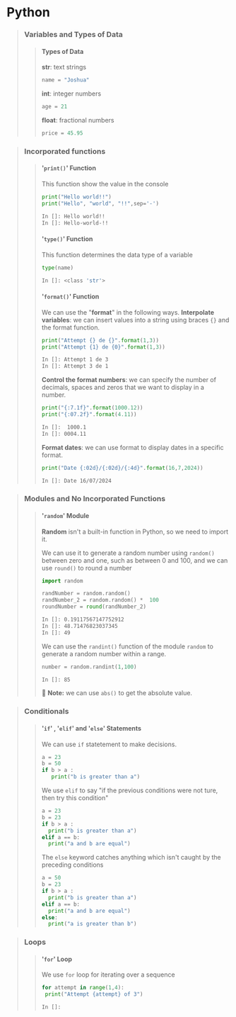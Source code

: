 # Python
> ### Variables and Types of Data
>> #### Types of Data
>>
>> **str**: text strings
>> ```python
>> name = "Joshua"
>> ```
>>
>> **int**: integer numbers
>> ```python
>> age = 21
>> ```
>>
>> **float**: fractional numbers
>> ```python
>> price = 45.95
>> ```

> ### Incorporated functions
>> #### '`print()`' Function
>>
>> This function show the value in the console
>> ```python
>> print("Hello world!!")
>> print("Hello", "world", "!!",sep='-')
>> ```
>>
>> ```bash
>> In []: Hello world!!
>> In []: Hello-world-!!
>> ```
>>
>> #### '`type()`' Function
>> This function determines the data type of a variable
>> ```python
>> type(name)
>> ```
>>
>> ```bash
>> In []: <class 'str'>
>> ```
>>
>> #### '`format()`' Function
>> We can use the "**format**" in the following ways.
>> **Interpolate variables**: we can insert values into a string using braces `{}` and the format function. 
>> ```python
>> print("Attempt {} de {}".format(1,3))
>> print("Attempt {1} de {0}".format(1,3))
>> ```
>> ```bash
>> In []: Attempt 1 de 3
>> In []: Attempt 3 de 1
>> ```
>> **Control the format numbers**: we can specify the number of decimals, spaces and zeros that we want to display in a number.
>> ```python
>> print("{:7.1f}".format(1000.12))
>> print("{:07.2f}".format(4.11))
>> ```
>> ```bash
>> In []:  1000.1
>> In []: 0004.11
>> ```
>> **Format dates**: we can use format to display dates in a specific format.
>> ```python
>> print("Date {:02d}/{:02d}/{:4d}".format(16,7,2024))
>> ```
>> ```bash
>> In []: Date 16/07/2024
>> ```

> ### Modules and No Incorporated Functions
>> #### '`random`' Module
>> **Random** isn't a built-in function in Python, so we need to import it.
>> 
>> We can use it to generate a random number using `random()` between zero and one, such as between 0 and 100, and we can use `round()` to round a number
>>
>>```python
>> import random
>>
>> randNumber = random.random()
>> randNumber_2 = random.random() *  100
>> roundNumber = round(randNumber_2)
>>```
>>```bash
>> In []: 0.19117567147752912
>> In []: 48.71476823037345
>> In []: 49
>>```   
>> We can use the `randint()` function of the module `random` to generate a random number within a range.
>>
>> ```python
>> number = random.randint(1,100)
>> ```
>>
>> ```bash
>> In []: 85
>> ```
>>
>> :memo: **Note:** we can use `abs()` to get the absolute value.

>>
> ### Conditionals
>> #### '`if`' , '`elif`' and '`else`' Statements
>>
>> We can use `if` statetement to make decisions.
>> ```python
>> a = 23
>> b = 50
>> if b > a :
>>    print("b is greater than a")
>> ```
>> We use `elif` to say "if the previous conditions were not ture, then try this condition"
>> ```python
>> a = 23
>> b = 23
>> if b > a :
>>   print("b is greater than a")
>> elif a == b:
>>   print("a and b are equal") 
>> ```
>> The `else` keyword catches anything which isn't caught by the preceding conditions
>> ```python
>> a = 50
>> b = 23
>> if b > a :
>>   print("b is greater than a")
>> elif a == b:
>>   print("a and b are equal") 
>> else:
>>   print("a is greater than b")
>> ```

> ### Loops
>> #### '`for`' Loop
>> We use `for` loop for iterating over a sequence
>> ```python
>> for attempt in range(1,4):
>>  print("Attempt {attempt} of 3")
>> ```
>>
>> ```bash
>> In []: 
>> ```